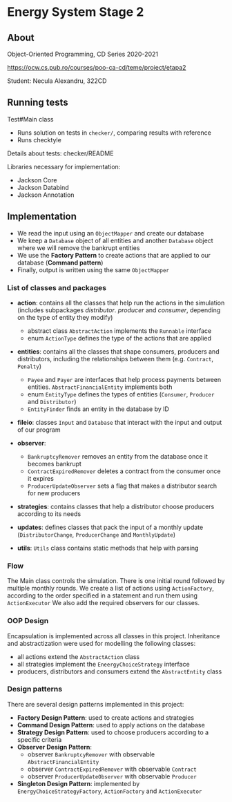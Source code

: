 # Energy System Stage 2

## About

Object-Oriented Programming, CD Series 2020-2021

<https://ocw.cs.pub.ro/courses/poo-ca-cd/teme/proiect/etapa2>

Student: Necula Alexandru, 322CD

## Running tests

Test#Main class

- Runs solution on tests in `checker/`, comparing results with reference
- Runs checktyle

Details about tests: checker/README

Libraries necessary for implementation:

- Jackson Core
- Jackson Databind
- Jackson Annotation

## Implementation

- We read the input using an `ObjectMapper` and create our database
- We keep a `Database` object of all entities and another `Database` object
  where we will remove the bankrupt entities
- We use the **Factory Pattern** to create actions  that are applied to our
  database (**Command pattern**)
- Finally, output is written using the same `ObjectMapper`

### List of classes and packages

- **action**: contains all the classes that help run the actions in the
  simulation (includes subpackages *distributor*. *producer* and *consumer*,
  depending on the type of entity they modify)
  - abstract class `AbstractAction` implements the `Runnable` interface
  - enum `ActionType` defines the type of the actions that are applied

- **entities**: contains all the classes that shape consumers, producers and
  distributors, including the relationships between them (e.g. `Contract`,
  `Penalty`)
  - `Payee` and `Payer` are interfaces that help process payments between
    entities. `AbstractFinancialEntity` implements both
  - enum `EntityType` defines the types of entities (`Consumer`, `Producer` and
    `Distributor`)
  - `EntityFinder` finds an entity in the database by ID

- **fileio**: classes `Input` and `Database` that interact with the input and
  output of our program

- **observer**:
  - `BankruptcyRemover` removes an entity from the database once it becomes
    bankrupt
  - `ContractExpiredRemover` deletes a contract from the consumer once it
    expires
  - `ProducerUpdateObserver` sets a flag that makes a distributor search for new
    producers

- **strategies**: contains classes that help a distributor choose producers
  according to its needs

- **updates**: defines classes that pack the input of a monthly update
  (`DistributorChange`, `ProducerChange` and `MonthlyUpdate`)

- **utils**: `Utils` class contains static methods that help with parsing

### Flow

The Main class controls the simulation. There is one initial round followed by
multiple monthly rounds. We create a list of actions using `ActionFactory`,
according to the order specified in a statement and run them using
`ActionExecutor` We also add the required observers for our classes.

### OOP Design

Encapsulation is implemented across all classes in this project. Inheritance and
abstractization were used for modelling the following classes:

- all actions extend the `AbstractAction` class
- all strategies implement the `EneergyChoiceStrategy` interface
- producers, distributors and consumers extend the `AbstractEntity` class

### Design patterns

There are several design patterns implemented in this project:

- **Factory Design Pattern**: used to create actions and strategies
- **Command Design Pattern**: used to apply actions on the database
- **Strategy Design Pattern**: used to choose producers according to a specific
  criteria
- **Observer Design Pattern**:
  - observer `BankruptcyRemover` with observable `AbstractFinancialEntity`
  - observer `ContractExpiredRemover` with observable `Contract`
  - observer `ProducerUpdateObserver` with observable `Producer`
- **Singleton Design Pattern**: implemented by `EnergyChoiceStrategyFactory`,
  `ActionFactory` and `ActionExecutor`